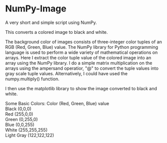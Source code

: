 # NumPy-Image
  
A very short and simple script using NumPy.
  
This converts a colored image to black and white.  
  
The background color of images consists of three-integer color tuples of an RGB (Red, Green, Blue) value.  The NumPy library for Python programming language is used to perform a wide variety of mathematical operations on arrays.  Here I extract the color tuple value of the colored image into an array using the NumPy library.  I do a simple matrix multiplication on the arrays using the ampersand operatior, "@" to convert the tuple values into gray scale tuple values.  Alternatively, I could have used the numpy.multiply() function.    

I then use the matplotlib library to show the image converted to black and white.  
  
Some Basic Colors:
Color	(Red, Green, Blue) value  
Black	(0,0,0)  
Red	(255,0,0)  
Green	(0,255,0)  
Blue	(0,0,255)  
White	(255,255,255)  
Light Gray	(122,122,122)  
